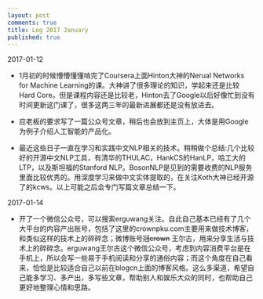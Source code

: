 ```yaml
---
layout: post
comments: true
title: Log 2017 January
published: true
---
```


2017-01-12

* 1月初的时候懵懵懂懂啃完了Coursera上面Hinton大神的Nerual Networks for Machine Learning的课。大神讲了很多理论的知识，学起来还是比较Hard Core。但是课程内容还是比较老，Hinton去了Google以后好像忙到没有时间更新这门课了，很多这两三年的最新进展都还是没有放进去。

* 应老板的要求写了一篇公众号文章，稍后也会放到主页上，大体是用Google为例子介绍人工智能的产品化。

* 最近这些日子一直在学习和实践中文NLP相关的技术。稍稍做个总结:几个比较好的开源中文NLP工具，有清华的THULAC，HankCS的HanLP，哈工大的LTP，以及斯坦福的Stanford NLP。BosonNLP是见到的需要收费的NLP服务里面比较优秀的。用深度学习来做中文实体提取的，在关注Koth大神已经开源了的kcws。以上可能之后会专门写篇文章总结一下。

2017-01-14

* 开了一个微信公众号，可以搜索erguwang关注。自此自己基本已经有了几个大平台的内容产出账号，包括了这里的crownpku.com主要用来做技术博客，和类似这样的技术上的碎碎念；微博账号~~冠crown~~ 王尔古，用来分享生活与技术上的碎碎念。erguwang王尔古这个微信公众号，考虑到内容消费平台是在手机上，所以会写一些易于手机阅读和分享的通俗内容；而这个角度在自己看来，恰恰是比较适合自己以前在blogcn上面的博客风格。这么多渠道，希望自己能多学习、多产出，多写些文章，帮助别人和娱乐大众的同时，也帮助自己更好地整理心情和思路。
